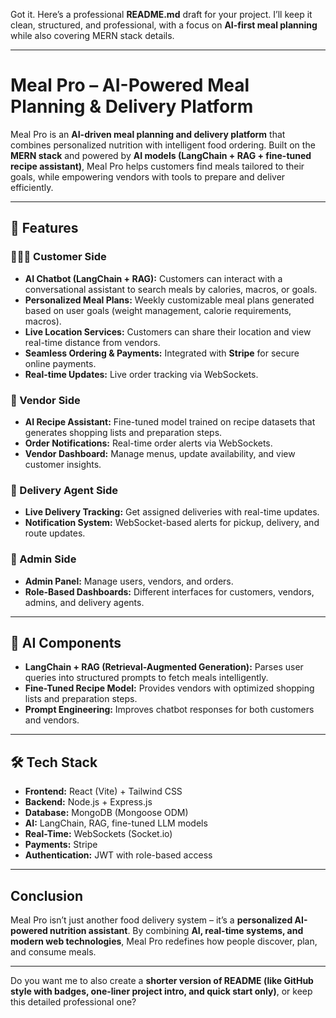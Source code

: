 Got it. Here’s a professional **README.md** draft for your project. I’ll keep it clean, structured, and professional, with a focus on **AI-first meal planning** while also covering MERN stack details.

---

# Meal Pro – AI-Powered Meal Planning & Delivery Platform

Meal Pro is an **AI-driven meal planning and delivery platform** that combines personalized nutrition with intelligent food ordering. Built on the **MERN stack** and powered by **AI models (LangChain + RAG + fine-tuned recipe assistant)**, Meal Pro helps customers find meals tailored to their goals, while empowering vendors with tools to prepare and deliver efficiently.

---

## 🚀 Features

### 🧑‍🤝‍🧑 Customer Side

* **AI Chatbot (LangChain + RAG):** Customers can interact with a conversational assistant to search meals by calories, macros, or goals.
* **Personalized Meal Plans:** Weekly customizable meal plans generated based on user goals (weight management, calorie requirements, macros).
* **Live Location Services:** Customers can share their location and view real-time distance from vendors.
* **Seamless Ordering & Payments:** Integrated with **Stripe** for secure online payments.
* **Real-time Updates:** Live order tracking via WebSockets.

### 🛒 Vendor Side

* **AI Recipe Assistant:** Fine-tuned model trained on recipe datasets that generates shopping lists and preparation steps.
* **Order Notifications:** Real-time order alerts via WebSockets.
* **Vendor Dashboard:** Manage menus, update availability, and view customer insights.

### 🚚 Delivery Agent Side

* **Live Delivery Tracking:** Get assigned deliveries with real-time updates.
* **Notification System:** WebSocket-based alerts for pickup, delivery, and route updates.

### 🔑 Admin Side

* **Admin Panel:** Manage users, vendors, and orders.
* **Role-Based Dashboards:** Different interfaces for customers, vendors, admins, and delivery agents.

---

## 🧠 AI Components

* **LangChain + RAG (Retrieval-Augmented Generation):** Parses user queries into structured prompts to fetch meals intelligently.
* **Fine-Tuned Recipe Model:** Provides vendors with optimized shopping lists and preparation steps.
* **Prompt Engineering:** Improves chatbot responses for both customers and vendors.

---

## 🛠️ Tech Stack

* **Frontend:** React (Vite) + Tailwind CSS
* **Backend:** Node.js + Express.js
* **Database:** MongoDB (Mongoose ODM)
* **AI:** LangChain, RAG, fine-tuned LLM models
* **Real-Time:** WebSockets (Socket.io)
* **Payments:** Stripe
* **Authentication:** JWT with role-based access

---


##  Conclusion

Meal Pro isn’t just another food delivery system – it’s a **personalized AI-powered nutrition assistant**. By combining **AI, real-time systems, and modern web technologies**, Meal Pro redefines how people discover, plan, and consume meals.

---

Do you want me to also create a **shorter version of README (like GitHub style with badges, one-liner project intro, and quick start only)**, or keep this detailed professional one?
